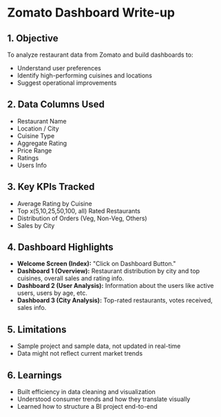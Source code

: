 # Zomato Dashboard Write-up

## 1. Objective
To analyze restaurant data from Zomato and build dashboards to:
- Understand user preferences
- Identify high-performing cuisines and locations
- Suggest operational improvements

## 2. Data Columns Used
- Restaurant Name
- Location / City
- Cuisine Type
- Aggregate Rating
- Price Range
- Ratings
- Users Info

## 3. Key KPIs Tracked
- Average Rating by Cuisine
- Top x(5,10,25,50,100, all) Rated Restaurants
- Distribution of Orders (Veg, Non-Veg, Others)
- Sales by City

## 4. Dashboard Highlights

- **Welcome Screen (Index):** "Click on Dashboard Button."
- **Dashboard 1 (Overview):** Restaurant distribution by city and top cuisines, overall sales and rating info.
- **Dashboard 2 (User Analysis):** Information about the users like active users, users by age, etc.  
- **Dashboard 3 (City Analysis):** Top-rated restaurants, votes received, sales info.

## 5. Limitations
- Sample project and sample data, not updated in real-time
- Data might not reflect current market trends

## 6. Learnings
- Built efficiency in data cleaning and visualization
- Understood consumer trends and how they translate visually
- Learned how to structure a BI project end-to-end
